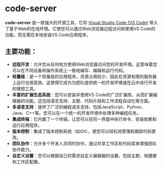 # code-server

**code-server** 是一款强大的开源工具，它将 [Visual Studio Code (VS Code)](https://code.visualstudio.com/) 带入了基于Web的在线环境。它使您可以通过Web浏览器远程访问和使用VS Code的功能，而无需在本地安装VS Code应用程序。

## 主要功能：

- **远程开发**：允许您从任何地方使用Web浏览器访问您的开发环境。这意味着您可以在不同设备和操作系统上一致地编写、编辑和运行代码。
- **轻量级**：是一个轻量级的应用程序，资源占用较少，因此在资源有限的服务器上运行也很高效。这使得它成为为团队提供统一的开发环境或在云中进行开发的理想工具。
- **丰富的扩展生态系统**：您可以安装并使用VS Code的广泛扩展库，从而扩展编辑器的功能。这包括语言支持、主题、代码片段和工作流程自动化等方面。
- **多语言支持**：提供了广泛的编程语言支持，包括JavaScript、Python、Java、C++等。您可以在一个统一的开发环境中处理多种编程任务。
- **集成终端**：它内置了一个终端，让您可以在同一界面中执行命令、安装依赖和运行应用程序。
- **版本控制**：集成了版本控制系统（如Git），使您可以轻松地管理和跟踪代码更改。
- **团队协作**：允许多个开发人员同时协作，通过共享工作区和代码库来增强团队协作能力。
- **自定义设置**：您可以根据自己的需求自定义编辑器的设置，包括主题、快捷键和工作区配置。